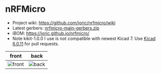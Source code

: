 # nRFMicro

* Project wiki: https://github.com/joric/nrfmicro/wiki
* Latest gerbers: [nrfmicro-main-gerbers.zip](../../releases/latest/download/nrfmicro-main-gerbers.zip)
* iBOM: https://joric.github.io/nrfmicro/
* Note kikit-1.0.0 I use is not compatible with newest Kicad 7. Use [Kicad 6.0.11](https://s3.cern.ch/kicad-downloads/windows/stable/kicad-6.0.11-x86_64.exe) for pull requests.

front|back
--|--
![front](../../releases/latest/download/nrfmicro-main-front.png)|![back](../../releases/latest/download/nrfmicro-main-back.png)

